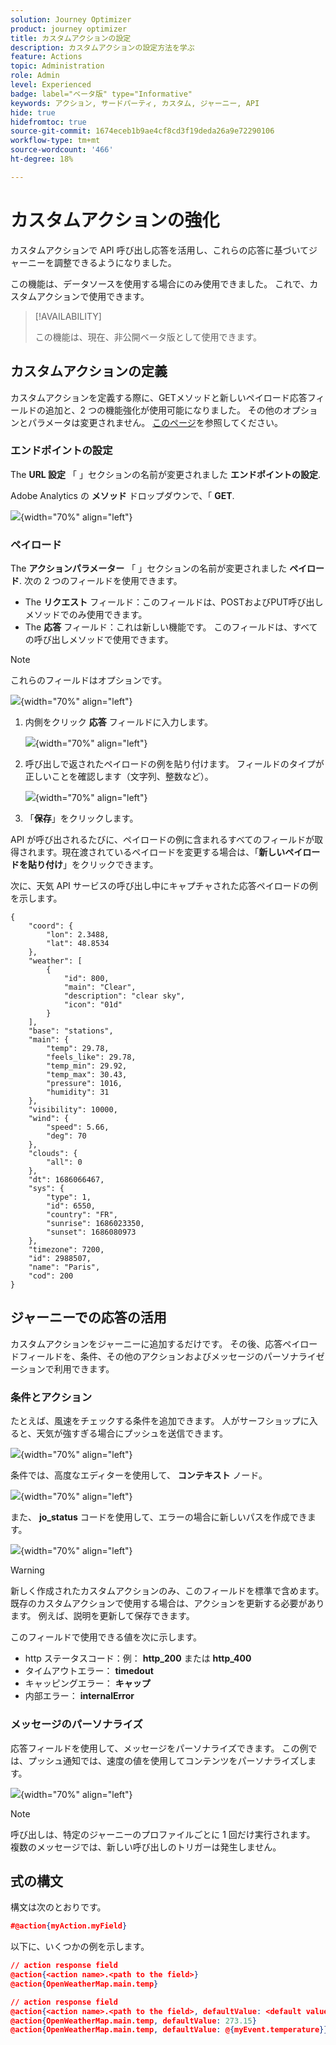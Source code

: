 ```yaml
---
solution: Journey Optimizer
product: journey optimizer
title: カスタムアクションの設定
description: カスタムアクションの設定方法を学ぶ
feature: Actions
topic: Administration
role: Admin
level: Experienced
badge: label="ベータ版" type="Informative"
keywords: アクション, サードパーティ, カスタム, ジャーニー, API
hide: true
hidefromtoc: true
source-git-commit: 1674eceb1b9ae4cf8cd3f19deda26a9e72290106
workflow-type: tm+mt
source-wordcount: '466'
ht-degree: 18%

---
```


# カスタムアクションの強化

カスタムアクションで API 呼び出し応答を活用し、これらの応答に基づいてジャーニーを調整できるようになりました。

この機能は、データソースを使用する場合にのみ使用できました。 これで、カスタムアクションで使用できます。

>[!AVAILABILITY]
>
>この機能は、現在、非公開ベータ版として使用できます。

## カスタムアクションの定義

カスタムアクションを定義する際に、GETメソッドと新しいペイロード応答フィールドの追加と、2 つの機能強化が使用可能になりました。 その他のオプションとパラメータは変更されません。 [このページ](../action/about-custom-action-configuration.md)を参照してください。

### エンドポイントの設定

The **URL 設定** 「 」セクションの名前が変更されました **エンドポイントの設定**.

Adobe Analytics の **メソッド** ドロップダウンで、「 **GET**.

![](assets/action-response1.png){width="70%" align="left"}

### ペイロード

The **アクションパラメーター** 「 」セクションの名前が変更されました **ペイロード**. 次の 2 つのフィールドを使用できます。

* The **リクエスト** フィールド：このフィールドは、POSTおよびPUT呼び出しメソッドでのみ使用できます。
* The **応答** フィールド：これは新しい機能です。 このフィールドは、すべての呼び出しメソッドで使用できます。

>[!NOTE]
> 
>これらのフィールドはオプションです。

![](assets/action-response2.png){width="70%" align="left"}

1. 内側をクリック **応答** フィールドに入力します。

   ![](assets/action-response3.png){width="70%" align="left"}

1. 呼び出しで返されたペイロードの例を貼り付けます。 フィールドのタイプが正しいことを確認します（文字列、整数など）。

   ![](assets/action-response4.png){width="70%" align="left"}

1. 「**保存**」をクリックします。

API が呼び出されるたびに、ペイロードの例に含まれるすべてのフィールドが取得されます。現在渡されているペイロードを変更する場合は、「**新しいペイロードを貼り付け**」をクリックできます。

次に、天気 API サービスの呼び出し中にキャプチャされた応答ペイロードの例を示します。

```
{
    "coord": {
        "lon": 2.3488,
        "lat": 48.8534
    },
    "weather": [
        {
            "id": 800,
            "main": "Clear",
            "description": "clear sky",
            "icon": "01d"
        }
    ],
    "base": "stations",
    "main": {
        "temp": 29.78,
        "feels_like": 29.78,
        "temp_min": 29.92,
        "temp_max": 30.43,
        "pressure": 1016,
        "humidity": 31
    },
    "visibility": 10000,
    "wind": {
        "speed": 5.66,
        "deg": 70
    },
    "clouds": {
        "all": 0
    },
    "dt": 1686066467,
    "sys": {
        "type": 1,
        "id": 6550,
        "country": "FR",
        "sunrise": 1686023350,
        "sunset": 1686080973
    },
    "timezone": 7200,
    "id": 2988507,
    "name": "Paris",
    "cod": 200
}
```

## ジャーニーでの応答の活用

カスタムアクションをジャーニーに追加するだけです。 その後、応答ペイロードフィールドを、条件、その他のアクションおよびメッセージのパーソナライゼーションで利用できます。

### 条件とアクション

たとえば、風速をチェックする条件を追加できます。 人がサーフショップに入ると、天気が強すぎる場合にプッシュを送信できます。

![](assets/action-response5.png){width="70%" align="left"}

条件では、高度なエディターを使用して、 **コンテキスト** ノード。

![](assets/action-response6.png){width="70%" align="left"}

また、 **jo_status** コードを使用して、エラーの場合に新しいパスを作成できます。

![](assets/action-response7.png){width="70%" align="left"}

>[!WARNING]
>
>新しく作成されたカスタムアクションのみ、このフィールドを標準で含めます。 既存のカスタムアクションで使用する場合は、アクションを更新する必要があります。 例えば、説明を更新して保存できます。

このフィールドで使用できる値を次に示します。

* http ステータスコード：例： **http_200** または **http_400**
* タイムアウトエラー： **timedout**
* キャッピングエラー： **キャップ**
* 内部エラー： **internalError**

### メッセージのパーソナライズ

応答フィールドを使用して、メッセージをパーソナライズできます。 この例では、プッシュ通知では、速度の値を使用してコンテンツをパーソナライズします。

![](assets/action-response8.png){width="70%" align="left"}

>[!NOTE]
>
>呼び出しは、特定のジャーニーのプロファイルごとに 1 回だけ実行されます。 複数のメッセージでは、新しい呼び出しのトリガーは発生しません。

## 式の構文

構文は次のとおりです。

```json
#@action{myAction.myField} 
```

以下に、いくつかの例を示します。

```json
// action response field
@action{<action name>.<path to the field>}
@action{OpenWeatherMap.main.temp}
```

```json
// action response field
@action{<action name>.<path to the field>, defaultValue: <default value expression>}
@action{OpenWeatherMap.main.temp, defaultValue: 273.15}
@action{OpenWeatherMap.main.temp, defaultValue: @{myEvent.temperature}} 
```


